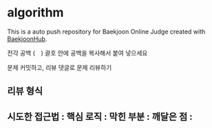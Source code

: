 # algorithm
This is a auto push repository for Baekjoon Online Judge created with [BaekjoonHub](https://github.com/BaekjoonHub/BaekjoonHub).

전각 공백 (　) 괄호 안에 공백을 복사해서 붙여 넣으세요

문제 커밋하고, 리뷰 댓글로 문제 리뷰하기

리뷰 형식 
-----------
시도한 접근법 :
핵심 로직 :
막힌 부분 :
깨달은 점 : 
-----------
